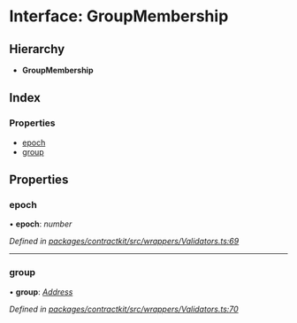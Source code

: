 # Interface: GroupMembership

## Hierarchy

* **GroupMembership**

## Index

### Properties

* [epoch](_contractkit_src_wrappers_validators_.groupmembership.md#epoch)
* [group](_contractkit_src_wrappers_validators_.groupmembership.md#group)

## Properties

###  epoch

• **epoch**: *number*

*Defined in [packages/contractkit/src/wrappers/Validators.ts:69](https://github.com/celo-org/celo-monorepo/blob/master/packages/contractkit/src/wrappers/Validators.ts#L69)*

___

###  group

• **group**: *[Address](../modules/_contractkit_src_base_.md#address)*

*Defined in [packages/contractkit/src/wrappers/Validators.ts:70](https://github.com/celo-org/celo-monorepo/blob/master/packages/contractkit/src/wrappers/Validators.ts#L70)*
